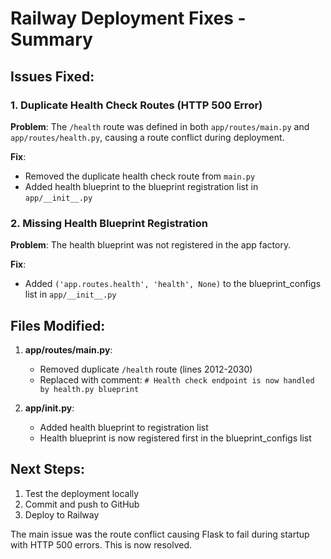 # Railway Deployment Fixes - Summary

## Issues Fixed:

### 1. Duplicate Health Check Routes (HTTP 500 Error)
**Problem**: The `/health` route was defined in both `app/routes/main.py` and `app/routes/health.py`, causing a route conflict during deployment.

**Fix**: 
- Removed the duplicate health check route from `main.py`
- Added health blueprint to the blueprint registration list in `app/__init__.py`

### 2. Missing Health Blueprint Registration
**Problem**: The health blueprint was not registered in the app factory.

**Fix**:
- Added `('app.routes.health', 'health', None)` to the blueprint_configs list in `app/__init__.py`

## Files Modified:

1. **app/routes/main.py**:
   - Removed duplicate `/health` route (lines 2012-2030)
   - Replaced with comment: `# Health check endpoint is now handled by health.py blueprint`

2. **app/__init__.py**:
   - Added health blueprint to registration list
   - Health blueprint is now registered first in the blueprint_configs list

## Next Steps:
1. Test the deployment locally
2. Commit and push to GitHub
3. Deploy to Railway

The main issue was the route conflict causing Flask to fail during startup with HTTP 500 errors. This is now resolved.
